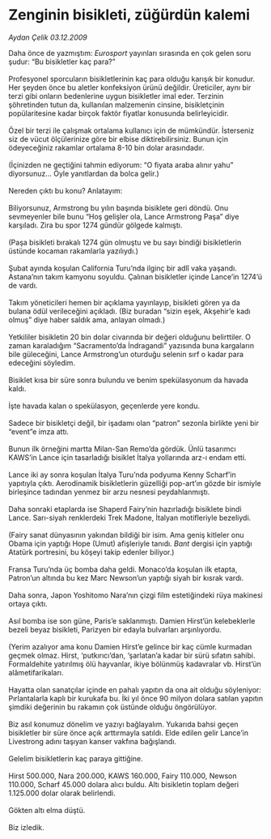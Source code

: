 # Zenginin bisikleti, züğürdün kalemi

*Aydan Çelik 03.12.2009*

<div class="taraf_structure_2col_1zq">
<div class="margen_n">



 <p>Daha önce de yazmıştım: <i>Eurosport</i> yayınları sırasında en çok gelen soru şudur: “Bu bisikletler kaç para?” <br/><br/>Profesyonel sporcuların bisikletlerinin kaç para olduğu karışık bir konudur. Her şeyden önce bu aletler konfeksiyon ürünü değildir. Üreticiler, aynı bir terzi gibi onların bedenlerine uygun bisikletler imal eder. Terzinin şöhretinden tutun da, kullanılan malzemenin cinsine, bisikletçinin popülaritesine kadar birçok faktör fiyatlar konusunda belirleyicidir. <br/><br/>Özel bir terzi ile çalışmak ortalama kullanıcı için de mümkündür. İsterseniz siz de vücut ölçülerinize göre bir elbise diktirebilirsiniz. Bunun için ödeyeceğiniz rakamlar ortalama 8-10 bin dolar arasındadır. <br/><br/>(İçinizden ne geçtiğini tahmin ediyorum: “O fiyata araba alınır yahu” diyorsunuz... Öyle yanıtlardan da bolca gelir.) <br/><br/>Nereden çıktı bu konu? Anlatayım: <br/><br/>Biliyorsunuz, Armstrong bu yılın başında bisiklete geri döndü. Onu sevmeyenler bile bunu “Hoş gelişler ola, Lance Armstrong Paşa” diye karşıladı. Zira bu spor 1274 gündür gölgede kalmıştı. <br/><br/>(Paşa bisikleti bırakalı 1274 gün olmuştu ve bu sayı bindiği bisikletlerin üstünde kocaman rakamlarla yazılıydı.) <br/><br/>Şubat ayında koşulan California Turu’nda ilginç bir adlî vaka yaşandı. Astana’nın takım kamyonu soyuldu. Çalınan bisikletler içinde Lance’in 1274’ü de vardı. <br/><br/>Takım yöneticileri hemen bir açıklama yayınlayıp, bisikleti gören ya da bulana ödül verileceğini açıkladı. (Biz buradan “sizin eşek, Akşehir’e kadı olmuş” diye haber saldık ama, anlayan olmadı.) <br/><br/>Yetkililer bisikletin 20 bin dolar civarında bir değeri olduğunu belirttiler. O zaman karaladığım “Sacramento’da İndragandi” yazısında buna kargaların bile güleceğini, Lance Armstrong’un oturduğu selenin sırf o kadar para edeceğini söyledim. <br/><br/>Bisiklet kısa bir süre sonra bulundu ve benim spekülasyonum da havada kaldı. <br/><br/>İşte havada kalan o spekülasyon, geçenlerde yere kondu. <br/><br/>Sadece bir bisikletçi değil, bir işadamı olan “patron” sezonla birlikte yeni bir “event”e imza attı. <br/><br/>Bunun ilk örneğini martta Milan-San Remo’da gördük. Ünlü tasarımcı KAWS’in Lance için tasarladığı bisiklet İtalya yollarında arz-ı endam etti. <br/><br/>Lance iki ay sonra koşulan İtalya Turu’nda podyuma Kenny Scharf’in yapıtıyla çıktı. Aerodinamik bisikletlerin güzelliği pop-art’ın gözde bir ismiyle birleşince tadından yenmez bir arzu nesnesi peydahlanmıştı. <br/><br/>Daha sonraki etaplarda ise Shaperd Fairy’nin hazırladığı bisiklete bindi Lance. Sarı-siyah renklerdeki Trek Madone, İtalyan motifleriyle bezeliydi. <br/><br/>(Fairy sanat dünyasının yakından bildiği bir isim. Ama geniş kitleler onu Obama için yaptığı Hope (Umut) afişleriyle tanıdı. <i>Bant</i> dergisi için yaptığı Atatürk portresini, bu köşeyi takip edenler biliyor.) <br/><br/>Fransa Turu’nda üç bomba daha geldi. Monaco’da koşulan ilk etapta, Patron’un altında bu kez Marc Newson’un yaptığı siyah bir kısrak vardı. <br/><br/>Daha sonra, Japon Yoshitomo Nara’nın çizgi film estetiğindeki rüya makinesi ortaya çıktı. <br/><br/>Asıl bomba ise son güne, Paris’e saklanmıştı. Damien Hirst’ün kelebeklerle bezeli beyaz bisikleti, Parizyen bir edayla bulvarları arşınlıyordu. <br/><br/>(Yerim azalıyor ama konu Damien Hirst’e gelince bir kaç cümle kurmadan geçmek olmaz. Hirst, ‘putkırıcı’dan, ‘şarlatan’a kadar bir sürü sıfatın sahibi. Formaldehite yatırılmış ölü hayvanlar, ikiye bölünmüş kadavralar vb. Hirst’ün alâmetifarikaları. <br/><br/>Hayatta olan sanatçılar içinde en pahalı yapıtın da ona ait olduğu söyleniyor: Pırlantalarla kaplı bir kurukafa bu. İki yıl önce 90 milyon dolara satılan yapıtın şimdiki değerinin bu rakamın çok üstünde olduğu öngörülüyor. <br/><br/>Biz asıl konumuz dönelim ve yazıyı bağlayalım. Yukarıda bahsi geçen bisikletler bir süre önce açık arttırmayla satıldı. Elde edilen gelir Lance’in Livestrong adını taşıyan kanser vakfına bağışlandı. <br/><br/>Gelelim bisikletlerin kaç paraya gittiğine. <br/><br/>Hirst 500.000, Nara 200.000, KAWS 160.000, Fairy 110.000, Newson 110.000, Scharf 45.000 dolara alıcı buldu. Altı bisikletin toplam değeri 1.125.000 dolar olarak belirlendi. <br/><br/>Gökten altı elma düştü. <br/><br/>Biz izledik.</p>
<br/>
<br/>
<br/>



<br/>


<div id="taraf_not">
</div>

</div>


</div>
